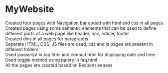 # MyWebsite
Created four pages with Navigation bar coded with html and css in all pages<br>
Created pages using some semantic elements that can be used to define different parts of a web page like header, nav, article, footer<br>
Created divs in all pages for paragraphs<br>
Seperate HTML, CSS, JS files are used, css and js pages are present in different folders<br>
Used javascript in faq.html and contact.html for displaying date and time<br>
Used toggle method using jquery in faq.html<br>
All the pages are created based on Responsiveness
